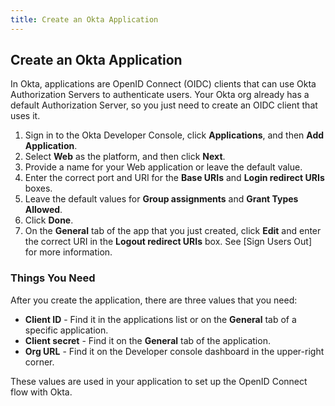 ```yaml
---
title: Create an Okta Application
---
```

## Create an Okta Application

In Okta, applications are OpenID Connect (OIDC) clients that can use Okta Authorization Servers to authenticate users. Your Okta org already has a default Authorization Server, so you just need to create an OIDC client that uses it.

1. Sign in to the Okta Developer Console, click **Applications**, and then **Add Application**.
2. Select **Web** as the platform, and then click **Next**.
3. Provide a name for your Web application or leave the default value.
4. Enter the correct port and URI for the **Base URIs** and **Login redirect URIs** boxes. 
5. Leave the default values for **Group assignments** and **Grant Types Allowed**.
6. Click **Done**.
7. On the **General** tab of the app that you just created, click **Edit** and enter the correct URI in the **Logout redirect URIs** box. See [Sign Users Out] for more information.

### Things You Need

After you create the application, there are three values that you need:

* **Client ID** - Find it in the applications list or on the **General** tab of a specific application.
* **Client secret** - Find it on the **General** tab of the application.
* **Org URL** - Find it on the Developer console dashboard in the upper-right corner. 

These values are used in your application to set up the OpenID Connect flow with Okta.

<NextSectionLink/>
